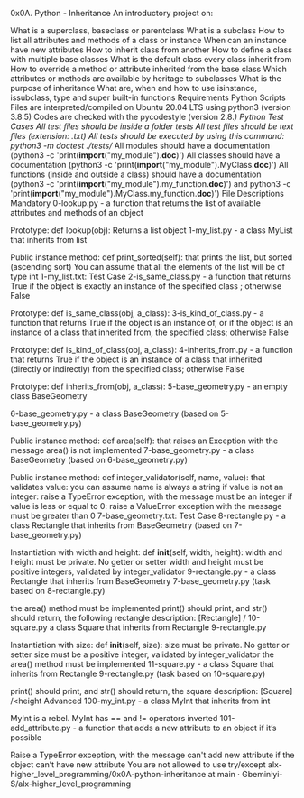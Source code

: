 0x0A. Python - Inheritance
An introductory project on:

What is a superclass, baseclass or parentclass
What is a subclass
How to list all attributes and methods of a class or instance
When can an instance have new attributes
How to inherit class from another
How to define a class with multiple base classes
What is the default class every class inherit from
How to override a method or attribute inherited from the base class
Which attributes or methods are available by heritage to subclasses
What is the purpose of inheritance
What are, when and how to use isinstance, issubclass, type and super built-in functions
Requirements
Python Scripts
Files are interpreted/compiled on Ubuntu 20.04 LTS using python3 (version 3.8.5)
Codes are checked with the pycodestyle (version 2.8.*)
Python Test Cases
All test files should be inside a folder tests
All test files should be text files (extension: .txt)
All tests should be executed by using this command: python3 -m doctest ./tests/*
All modules should have a documentation (python3 -c 'print(__import__("my_module").__doc__)')
All classes should have a documentation (python3 -c 'print(__import__("my_module").MyClass.__doc__)')
All functions (inside and outside a class) should have a documentation (python3 -c 'print(__import__("my_module").my_function.__doc__)') and python3 -c 'print(__import__("my_module").MyClass.my_function.__doc__)')
File Descriptions
Mandatory
0-lookup.py - a function that returns the list of available attributes and methods of an object

Prototype: def lookup(obj):
Returns a list object
1-my_list.py - a class MyList that inherits from list

Public instance method: def print_sorted(self): that prints the list, but sorted (ascending sort)
You can assume that all the elements of the list will be of type int
1-my_list.txt: Test Case
2-is_same_class.py - a function that returns True if the object is exactly an instance of the specified class ; otherwise False

Prototype: def is_same_class(obj, a_class):
3-is_kind_of_class.py - a function that returns True if the object is an instance of, or if the object is an instance of a class that inherited from, the specified class; otherwise False

Prototype: def is_kind_of_class(obj, a_class):
4-inherits_from.py - a function that returns True if the object is an instance of a class that inherited (directly or indirectly) from the specified class; otherwise False

Prototype: def inherits_from(obj, a_class):
5-base_geometry.py - an empty class BaseGeometry

6-base_geometry.py - a class BaseGeometry (based on 5-base_geometry.py)

Public instance method: def area(self): that raises an Exception with the message area() is not implemented
7-base_geometry.py - a class BaseGeometry (based on 6-base_geometry.py)

Public instance method: def integer_validator(self, name, value): that validates value:
you can assume name is always a string
if value is not an integer: raise a TypeError exception, with the message <name> must be an integer
if value is less or equal to 0: raise a ValueError exception with the message <name> must be greater than 0
7-base_geometry.txt: Test Case
8-rectangle.py - a class Rectangle that inherits from BaseGeometry (based on 7-base_geometry.py)

Instantiation with width and height: def __init__(self, width, height):
width and height must be private. No getter or setter
width and height must be positive integers, validated by integer_validator
9-rectangle.py - a class Rectangle that inherits from BaseGeometry 7-base_geometry.py (task based on 8-rectangle.py)

the area() method must be implemented
print() should print, and str() should return, the following rectangle description: [Rectangle] <width>/<height>
10-square.py a class Square that inherits from Rectangle 9-rectangle.py

Instantiation with size: def __init__(self, size):
size must be private. No getter or setter
size must be a positive integer, validated by integer_validator
the area() method must be implemented
11-square.py - a class Square that inherits from Rectangle 9-rectangle.py (task based on 10-square.py)

print() should print, and str() should return, the square description: [Square] <width>/<height
Advanced
100-my_int.py - a class MyInt that inherits from int

MyInt is a rebel. MyInt has == and != operators inverted
101-add_attribute.py - a function that adds a new attribute to an object if it’s possible

Raise a TypeError exception, with the message can't add new attribute if the object can’t have new attribute
You are not allowed to use try/except
alx-higher_level_programming/0x0A-python-inheritance at main · Gbeminiyi-S/alx-higher_level_programming
